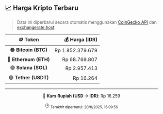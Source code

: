 

<!-- HARGA_KRIPTO -->
## 📈 Harga Kripto Terbaru

> Data ini diperbarui secara otomatis menggunakan [CoinGecko API](https://www.coingecko.com/) dan [exchangerate.host](https://exchangerate.host/)

<div align="center">

| 🪙 Token | 💰 Harga (IDR) |
|:------:|---------------:|
| 🟠 **Bitcoin (BTC)**   | Rp 1.852.379.679 |
| 🔵 **Ethereum (ETH)**  | Rp 68.769.807 |
| 🟣 **Solana (SOL)**    | Rp 2.957.413 |
| 🟢 **Tether (USDT)**   | Rp 16.264 |

---

💱 **Kurs Rupiah (USD → IDR)**: Rp 16.259

🕒 <sub>Terakhir diperbarui: 20/8/2025, 16.09.56</sub>

</div>
<!-- /HARGA_KRIPTO -->